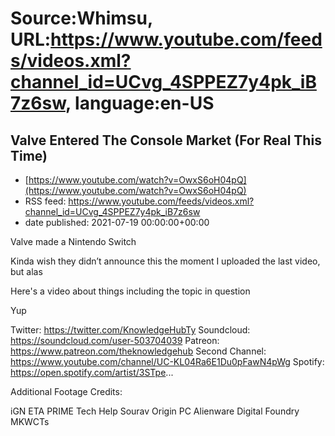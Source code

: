 # Source:Whimsu, URL:https://www.youtube.com/feeds/videos.xml?channel_id=UCvg_4SPPEZ7y4pk_iB7z6sw, language:en-US

## Valve Entered The Console Market (For Real This Time)
 - [https://www.youtube.com/watch?v=OwxS6oH04pQ](https://www.youtube.com/watch?v=OwxS6oH04pQ)
 - RSS feed: https://www.youtube.com/feeds/videos.xml?channel_id=UCvg_4SPPEZ7y4pk_iB7z6sw
 - date published: 2021-07-19 00:00:00+00:00

Valve made a Nintendo Switch

Kinda wish they didn’t announce this the moment I uploaded the last video, but alas

Here's a video about things including the topic in question

Yup

Twitter: https://twitter.com/KnowledgeHubTy
Soundcloud: https://soundcloud.com/user-503704039
Patreon: https://www.patreon.com/theknowledgehub
Second Channel: https://www.youtube.com/channel/UC-KL04Ra6E1Du0pFawN4pWg
Spotify: https://open.spotify.com/artist/3STpe...

Additional Footage Credits:

iGN
ETA PRIME
Tech Help Sourav
Origin PC
Alienware
Digital Foundry
MKWCTs

